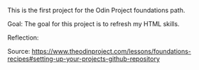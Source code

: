 This is the first project for the Odin Project foundations path.

Goal:
The goal for this project is to refresh my HTML skills.


Reflection:

Source:
https://www.theodinproject.com/lessons/foundations-recipes#setting-up-your-projects-github-repository

